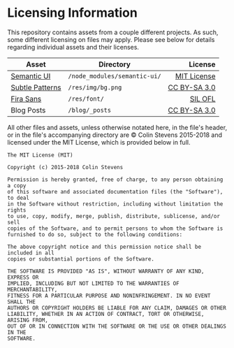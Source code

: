 # Licensing Information
This repository contains assets from a couple different projects. As such, some different licensing on files may apply. Please see below for details regarding individual assets and their licenses.

| Asset                                         | Directory                                                      | License
|-----------------------------------------------|----------------------------------------------------------------| -------:
| [Semantic UI](http://semantic-ui.com/)        | `/node_modules/semantic-ui/`  | [MIT License](https://github.com/Semantic-Org/Semantic-UI/blob/master/LICENSE.md)
| [Subtle Patterns](http://subtlepatterns.com/) | `/res/img/bg.png`             | [CC BY-SA 3.0](https://creativecommons.org/licenses/by-sa/3.0/us/legalcode)
| [Fira Sans](https://github.com/mozilla/Fira)  | `/res/font/`                  | [SIL OFL](http://scripts.sil.org/cms/scripts/page.php?item_id=OFL_web)
| Blog Posts                                    | `/blog/_posts`                | [CC BY-SA 3.0](https://creativecommons.org/licenses/by-sa/3.0/)

All other files and assets, unless otherwise notated here, in the file's header, or in the file's accompanying directory are &copy; Colin Stevens 2015-2018 and licensed under the MIT License, which is provided below in full.

```
The MIT License (MIT)

Copyright (c) 2015-2018 Colin Stevens

Permission is hereby granted, free of charge, to any person obtaining a copy
of this software and associated documentation files (the "Software"), to deal
in the Software without restriction, including without limitation the rights
to use, copy, modify, merge, publish, distribute, sublicense, and/or sell
copies of the Software, and to permit persons to whom the Software is
furnished to do so, subject to the following conditions:

The above copyright notice and this permission notice shall be included in all
copies or substantial portions of the Software.

THE SOFTWARE IS PROVIDED "AS IS", WITHOUT WARRANTY OF ANY KIND, EXPRESS OR
IMPLIED, INCLUDING BUT NOT LIMITED TO THE WARRANTIES OF MERCHANTABILITY,
FITNESS FOR A PARTICULAR PURPOSE AND NONINFRINGEMENT. IN NO EVENT SHALL THE
AUTHORS OR COPYRIGHT HOLDERS BE LIABLE FOR ANY CLAIM, DAMAGES OR OTHER
LIABILITY, WHETHER IN AN ACTION OF CONTRACT, TORT OR OTHERWISE, ARISING FROM,
OUT OF OR IN CONNECTION WITH THE SOFTWARE OR THE USE OR OTHER DEALINGS IN THE
SOFTWARE.
```
